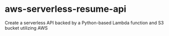 # aws-serverless-resume-api
Create a serverless API backed by a Python-based Lambda function and S3 bucket utilizing AWS
